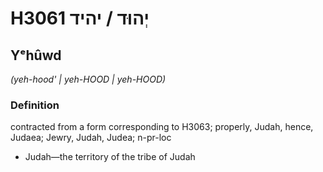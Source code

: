 # H3061 יְהוּד / יהיד

## Yᵉhûwd

_(yeh-hood' | yeh-HOOD | yeh-HOOD)_

### Definition

contracted from a form corresponding to H3063; properly, Judah, hence, Judaea; Jewry, Judah, Judea; n-pr-loc

- Judah—the territory of the tribe of Judah
